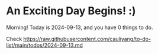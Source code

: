 # An Exciting Day Begins! :)

Morning! Today is 2024-09-13, and you have 0 things to do.

Check https://raw.githubusercontent.com/cauliyang/to-do-list/main/todos/2024-09-13.md